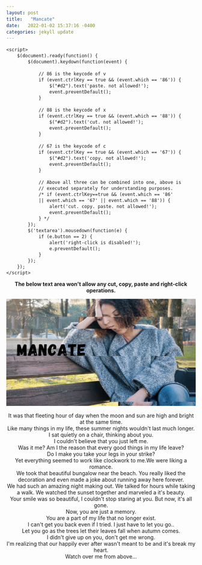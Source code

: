 ```yaml
---
layout: post
title:   "Mancate"
date:   2022-01-02 15:37:16 -0400
categories: jekyll update
---
```

<html>

<head>
	<script src=
"https://ajax.googleapis.com/ajax/libs/jquery/3.4.1/jquery.min.js">
	</script>
	<style>
		#geek {
			padding: 65px 0;
		}
	</style>

	<script>
		$(document).ready(function() {
			$(document).keydown(function(event) {

				// 86 is the keycode of v
				if (event.ctrlKey == true && (event.which == '86')) {
					$("#d2").text('paste. not allowed!');
					event.preventDefault();
				}

				// 88 is the keycode of x
				if (event.ctrlKey == true && (event.which == '88')) {
					$("#d2").text('cut. not allowed!');
					event.preventDefault();
				}

				// 67 is the keycode of c
				if (event.ctrlKey == true && (event.which == '67')) {
					$("#d2").text('copy. not allowed!');
					event.preventDefault();
				}

				// Above all three can be combined into one, above is
				// executed separately for understanding purposes.
				/* if (event.ctrlKey==true && (event.which == '86'
				|| event.which == '67' || event.which == '88')) {
					alert('cut. copy. paste. not allowed!');
					event.preventDefault();
				} */
			});
			$('textarea').mousedown(function(e) {
				if (e.button == 2) {
					alert('right-click is disabled!');
					e.preventDefault();
				}
			});
		});
	</script>
</head>

<body>
	<center>
			<p id="d1" style="font-weight:bolder">
				The below text area won't allow any cut, copy,
				paste and right-click operations.
			</p>
			<p id="d2" style="color:red"></p>

<img src="/assets/img/Mancate  Blog Banner.png"/> <br>


It was that fleeting hour of day when the moon and sun are high and bright at the same time. <br>
Like many things in my life, these summer nights wouldn't last much longer.<br>
I sat quietly on a chair, thinking about you. <br>
I couldn't believe that you just left me. <br>
Was it me? Am I the reason that every good things in my life leave? <br>
Do I make you take your legs in your strike?<br>
Yet everything seemed to work like clockwork to me.We were liking a romance.<br>
We took that beautiful bungalow near the beach. You really liked the decoration and even made a joke about running away here forever. <br>
We had such an amazing night making out. We talked for hours while taking a walk. We watched the sunset together and marveled a it's beauty. <br>
Your smile was so beautiful, I couldn't stop staring at you. But now, it's all gone. <br>
Now, you are just a memory.<br>
You are a part of my life that no longer exist. <br>
I can't get you back even if I tried. I just have to let you go..<br>
Let you go as the trees let their leaves fall when autumn comes.<br>
I didn't give up on you, don't get me wrong.<br>
I'm realizing that our happily ever after wasn't meant to be and it's break my heart.<br>
Watch over me from above...<br>
